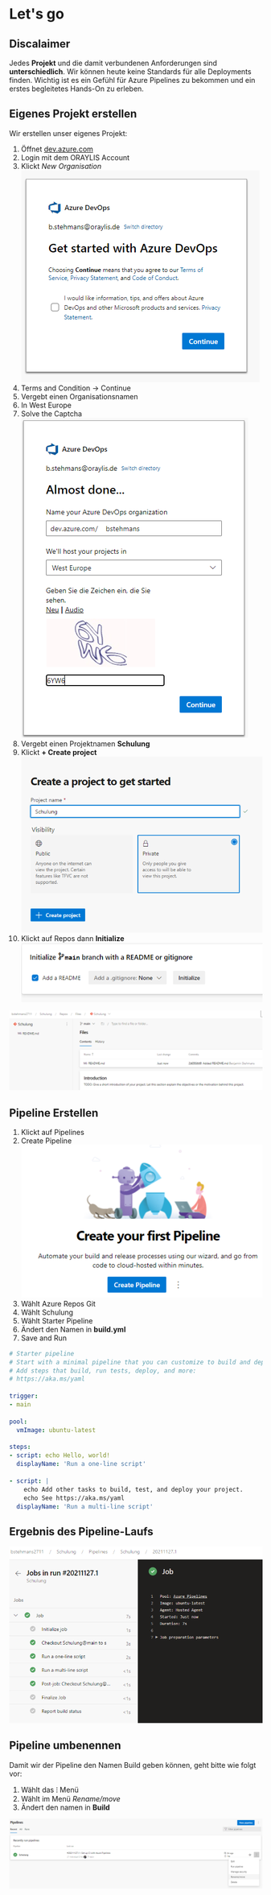 # Let's go

## Discalaimer
Jedes **Projekt** und die damit verbundenen Anforderungen sind **unterschiedlich**. Wir können heute keine Standards für alle Deployments finden. Wichtig ist es ein Gefühl für Azure Pipelines zu bekommen und ein erstes begleitetes Hands-On zu erleben. 

## Eigenes Projekt erstellen
Wir erstellen unser eigenes Projekt:  
1. Öffnet [dev.azure.com](https://dev.azure.com/)    
2. Login mit dem ORAYLIS Account  
3. Klickt *New Organisation*   
  ![Bild1.png](Bild1.png)   
4. Terms and Condition -> Continue  
5. Vergebt einen Organisationsnamen  
6. In West Europe  
7. Solve the Captcha  
![Bild2.png](Bild2.png)  
8. Vergebt einen Projektnamen **Schulung**   
9. Klickt **+ Create project** 
![Bild3.png](Bild3.png)  
10. Klickt auf Repos dann **Initialize**    
![Bild4.png](Bild4.png)  


![Bild5.png](Bild5.png) 

## Pipeline Erstellen

1. Klickt auf Pipelines    
2. Create Pipeline  
![Bild6.png](Bild6.png)  
3. Wählt Azure Repos Git   
4. Wählt Schulung   
5. Wählt Starter Pipeline  
6. Ändert den Namen in **build.yml** 
7. Save and Run   
```yaml
# Starter pipeline
# Start with a minimal pipeline that you can customize to build and deploy your code.
# Add steps that build, run tests, deploy, and more:
# https://aka.ms/yaml

trigger:
- main

pool:
  vmImage: ubuntu-latest

steps:
- script: echo Hello, world!
  displayName: 'Run a one-line script'

- script: |
    echo Add other tasks to build, test, and deploy your project.
    echo See https://aka.ms/yaml
  displayName: 'Run a multi-line script'

```



## Ergebnis des Pipeline-Laufs

![Bild7.png](Bild7.png) 


## Pipeline umbenennen

Damit wir der Pipeline den Namen Build geben können, geht bitte wie folgt vor:  
1. Wählt das ⁝ Menü 
2. Wählt im Menü   *Rename/move*   
3. Ändert den namen in **Build** 

![Bild8.png](Bild8.png) 